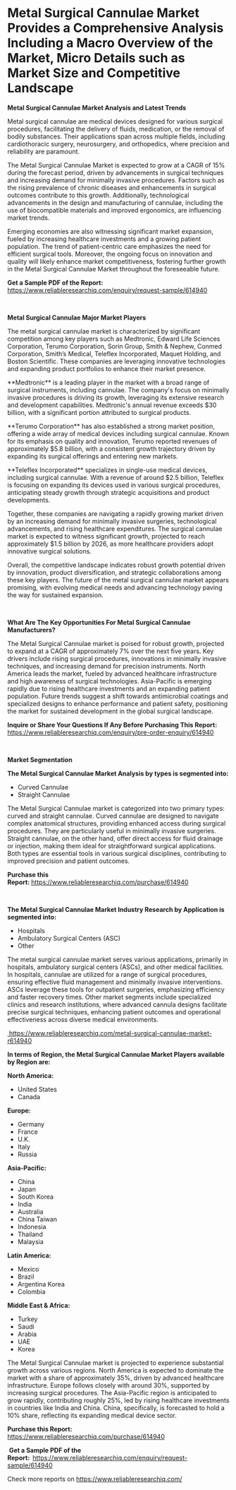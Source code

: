 <p><h1>Metal Surgical Cannulae Market Provides a Comprehensive Analysis Including a Macro Overview of the Market, Micro Details such as Market Size and Competitive Landscape</h1></p><p><strong>Metal Surgical Cannulae Market Analysis and Latest Trends</strong></p>
<p><p>Metal surgical cannulae are medical devices designed for various surgical procedures, facilitating the delivery of fluids, medication, or the removal of bodily substances. Their applications span across multiple fields, including cardiothoracic surgery, neurosurgery, and orthopedics, where precision and reliability are paramount.</p><p>The Metal Surgical Cannulae Market is expected to grow at a CAGR of 15% during the forecast period, driven by advancements in surgical techniques and increasing demand for minimally invasive procedures. Factors such as the rising prevalence of chronic diseases and enhancements in surgical outcomes contribute to this growth. Additionally, technological advancements in the design and manufacturing of cannulae, including the use of biocompatible materials and improved ergonomics, are influencing market trends.</p><p>Emerging economies are also witnessing significant market expansion, fueled by increasing healthcare investments and a growing patient population. The trend of patient-centric care emphasizes the need for efficient surgical tools. Moreover, the ongoing focus on innovation and quality will likely enhance market competitiveness, fostering further growth in the Metal Surgical Cannulae Market throughout the foreseeable future.</p></p>
<p><strong>Get a Sample PDF of the Report:&nbsp;</strong> <a href="https://www.reliableresearchiq.com/enquiry/request-sample/614940?utm_campaign=3275&utm_medium=2&utm_source=Github&utm_content=ia&utm_term=24032025&utm_id=metal-surgical-cannulae">https://www.reliableresearchiq.com/enquiry/request-sample/614940</a></p>
<p>&nbsp;</p>
<p><strong>Metal Surgical Cannulae Major Market Players</strong></p>
<p><p>The metal surgical cannulae market is characterized by significant competition among key players such as Medtronic, Edward Life Sciences Corporation, Terumo Corporation, Sorin Group, Smith & Nephew, Conmed Corporation, Smith’s Medical, Teleflex Incorporated, Maquet Holding, and Boston Scientific. These companies are leveraging innovative technologies and expanding product portfolios to enhance their market presence.</p><p>**Medtronic** is a leading player in the market with a broad range of surgical instruments, including cannulae. The company's focus on minimally invasive procedures is driving its growth, leveraging its extensive research and development capabilities. Medtronic's annual revenue exceeds $30 billion, with a significant portion attributed to surgical products.</p><p>**Terumo Corporation** has also established a strong market position, offering a wide array of medical devices including surgical cannulae. Known for its emphasis on quality and innovation, Terumo reported revenues of approximately $5.8 billion, with a consistent growth trajectory driven by expanding its surgical offerings and entering new markets.</p><p>**Teleflex Incorporated** specializes in single-use medical devices, including surgical cannulae. With a revenue of around $2.5 billion, Teleflex is focusing on expanding its devices used in various surgical procedures, anticipating steady growth through strategic acquisitions and product developments.</p><p>Together, these companies are navigating a rapidly growing market driven by an increasing demand for minimally invasive surgeries, technological advancements, and rising healthcare expenditures. The surgical cannulae market is expected to witness significant growth, projected to reach approximately $1.5 billion by 2026, as more healthcare providers adopt innovative surgical solutions.</p><p>Overall, the competitive landscape indicates robust growth potential driven by innovation, product diversification, and strategic collaborations among these key players. The future of the metal surgical cannulae market appears promising, with evolving medical needs and advancing technology paving the way for sustained expansion.</p></p>
<p>&nbsp;</p>
<p><strong>What Are The Key Opportunities For Metal Surgical Cannulae Manufacturers?</strong></p>
<p><p>The Metal Surgical Cannulae market is poised for robust growth, projected to expand at a CAGR of approximately 7% over the next five years. Key drivers include rising surgical procedures, innovations in minimally invasive techniques, and increasing demand for precision instruments. North America leads the market, fueled by advanced healthcare infrastructure and high awareness of surgical technologies. Asia-Pacific is emerging rapidly due to rising healthcare investments and an expanding patient population. Future trends suggest a shift towards antimicrobial coatings and specialized designs to enhance performance and patient safety, positioning the market for sustained development in the global surgical landscape.</p></p>
<p><strong>Inquire or Share Your Questions If Any Before Purchasing This Report:</strong> <a href="https://www.reliableresearchiq.com/enquiry/pre-order-enquiry/614940?utm_campaign=3275&utm_medium=2&utm_source=Github&utm_content=ia&utm_term=24032025&utm_id=metal-surgical-cannulae">https://www.reliableresearchiq.com/enquiry/pre-order-enquiry/614940</a></p>
<p>&nbsp;</p>
<p><strong>Market Segmentation</strong></p>
<p><strong>The Metal Surgical Cannulae Market Analysis by types is segmented into:</strong></p>
<p><ul><li>Curved Cannulae</li><li>Straight Cannulae</li></ul></p>
<p><p>The Metal Surgical Cannulae market is categorized into two primary types: curved and straight cannulae. Curved cannulae are designed to navigate complex anatomical structures, providing enhanced access during surgical procedures. They are particularly useful in minimally invasive surgeries. Straight cannulae, on the other hand, offer direct access for fluid drainage or injection, making them ideal for straightforward surgical applications. Both types are essential tools in various surgical disciplines, contributing to improved precision and patient outcomes.</p></p>
<p><strong>Purchase this Report:&nbsp;</strong><a href="https://www.reliableresearchiq.com/purchase/614940?utm_campaign=3275&utm_medium=2&utm_source=Github&utm_content=ia&utm_term=24032025&utm_id=metal-surgical-cannulae">https://www.reliableresearchiq.com/purchase/614940</a></p>
<p>&nbsp;</p>
<p><strong>The Metal Surgical Cannulae Market Industry Research by Application is segmented into:</strong></p>
<p><ul><li>Hospitals</li><li>Ambulatory Surgical Centers (ASC)</li><li>Other</li></ul></p>
<p><p>The metal surgical cannulae market serves various applications, primarily in hospitals, ambulatory surgical centers (ASCs), and other medical facilities. In hospitals, cannulae are utilized for a range of surgical procedures, ensuring effective fluid management and minimally invasive interventions. ASCs leverage these tools for outpatient surgeries, emphasizing efficiency and faster recovery times. Other market segments include specialized clinics and research institutions, where advanced cannula designs facilitate precise surgical techniques, enhancing patient outcomes and operational effectiveness across diverse medical environments.</p></p>
<p><a href="https://www.reliableresearchiq.com/metal-surgical-cannulae-market-r614940?utm_campaign=3275&utm_medium=2&utm_source=Github&utm_content=ia&utm_term=24032025&utm_id=metal-surgical-cannulae">&nbsp;https://www.reliableresearchiq.com/metal-surgical-cannulae-market-r614940</a></p>
<p><strong>In terms of Region, the Metal Surgical Cannulae Market Players available by Region are:</strong></p>
<p>
    <p> <strong> North America: </strong>
        <ul>
            <li>United States</li>
            <li>Canada</li>
        </ul>
        </p> 
    <p> <strong> Europe: </strong>
        <ul>
            <li>Germany</li>
            <li>France</li>
            <li>U.K.</li>
            <li>Italy</li>
            <li>Russia</li>
        </ul>
        </p> 
    <p> <strong> Asia-Pacific: </strong>
        <ul>
            <li>China</li>
            <li>Japan</li>
            <li>South Korea</li>
            <li>India</li>
            <li>Australia</li>
            <li>China Taiwan</li>
            <li>Indonesia</li>
            <li>Thailand</li>
            <li>Malaysia</li>
        </ul>
        </p> 
    <p> <strong> Latin America: </strong>
        <ul>
            <li>Mexico</li>
            <li>Brazil</li>
            <li>Argentina Korea</li>
            <li>Colombia</li>
        </ul>
        </p> 
    <p> <strong> Middle East & Africa: </strong>
        <ul>
            <li>Turkey</li>
            <li>Saudi</li>
            <li>Arabia</li>
            <li>UAE</li>
            <li>Korea</li>
        </ul>
    </p>
    </p>
<p><p>The Metal Surgical Cannulae market is projected to experience substantial growth across various regions. North America is expected to dominate the market with a share of approximately 35%, driven by advanced healthcare infrastructure. Europe follows closely with around 30%, supported by increasing surgical procedures. The Asia-Pacific region is anticipated to grow rapidly, contributing roughly 25%, led by rising healthcare investments in countries like India and China. China, specifically, is forecasted to hold a 10% share, reflecting its expanding medical device sector.</p></p>
<p><strong>Purchase this Report: </strong><a href="https://www.reliableresearchiq.com/purchase/614940?utm_campaign=3275&utm_medium=2&utm_source=Github&utm_content=ia&utm_term=24032025&utm_id=metal-surgical-cannulae">https://www.reliableresearchiq.com/purchase/614940</a></p>
<p>&nbsp;<strong>Get a Sample PDF of the Report:&nbsp;&nbsp;</strong><a href="https://www.reliableresearchiq.com/enquiry/request-sample/614940?utm_campaign=3275&utm_medium=2&utm_source=Github&utm_content=ia&utm_term=24032025&utm_id=metal-surgical-cannulae">https://www.reliableresearchiq.com/enquiry/request-sample/614940</a></p>
<p><strong></strong></p>
<p>Check more reports on <a href="https://www.reliableresearchiq.com/?utm_campaign=3275&utm_medium=2&utm_source=Github&utm_content=ia&utm_term=24032025&utm_id=metal-surgical-cannulae">https://www.reliableresearchiq.com/</a></p>